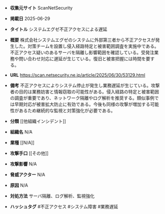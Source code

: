 - **収集元サイト**
ScanNetSecurity

- **掲載日**
2025-06-29

- **タイトル**
システムエグゼ不正アクセスによる遅延

- **概要**
株式会社システムエグゼのシステムに外部第三者から不正アクセスが発生した。対策チームを設置し侵入経路特定と被害範囲調査を実施中である。不正アクセス疑いのあるサーバを隔離し影響範囲を確認している。受発注業務や問い合わせ対応に遅延が生じている。復旧と被害把握には時間を要する。

- **URL**
https://scan.netsecurity.ne.jp/article/2025/06/30/53129.html

- **備考**
不正アクセスによりシステム停止が発生し業務遅延が生じている。攻撃者の目的は業務妨害と情報窃取の可能性がある。侵入経路の特定と被害範囲の調査が重要であり、ネットワーク隔離やログ解析を推奨する。類似事例では早期対応が被害拡大防止に有効である。今後も同様の攻撃が増加する可能性があるため継続的な監視と対策強化が必要である。

- **分類**
[[他組織インシデント]]

- **組織名**
N/A

- **業種**
[[N/A]]

- **攻撃手口**
[[その他]]

- **攻撃影響**
N/A

- **脅威アクター**
N/A

- **原因**
N/A

- **対処方法**
サーバ隔離、ログ解析、監視強化

- **ハッシュタグ**
#不正アクセス #システム障害 #業務遅延
